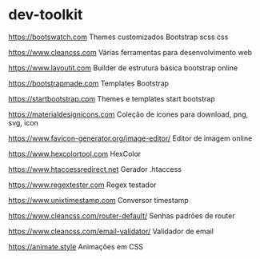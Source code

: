 # dev-toolkit
https://bootswatch.com
Themes customizados Bootstrap scss css

https://www.cleancss.com
Várias ferramentas para desenvolvimento web

https://www.layoutit.com
Builder de estrutura básica bootstrap online

https://bootstrapmade.com
Templates Bootstrap

https://startbootstrap.com
Themes e templates start bootstrap 

https://materialdesignicons.com
Coleção de icones para download, png, svg, icon

https://www.favicon-generator.org/image-editor/
Editor de imagem online

https://www.hexcolortool.com
HexColor

https://www.htaccessredirect.net
Gerador .htaccess

https://www.regextester.com
Regex testador

https://www.unixtimestamp.com
Conversor timestamp

https://www.cleancss.com/router-default/
Senhas padrões de router

https://www.cleancss.com/email-validator/
Validador de email

https://animate.style
Animações em CSS

